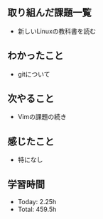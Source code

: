## 取り組んだ課題一覧
- 新しいLinuxの教科書を読む
## わかったこと
- gitについて
## 次やること
- Vimの課題の続き
## 感じたこと
- 特になし
## 学習時間
- Today: 2.25h
- Total: 459.5h
